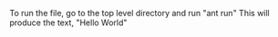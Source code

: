 To run the file, go to the top level directory and run "ant run"
This will produce the text, "Hello World"
